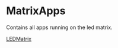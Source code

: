 # MatrixApps

Contains all apps running on the led matrix.

[LEDMatrix](https://github.com/WRI-Obernburg/PixelMatrix)
